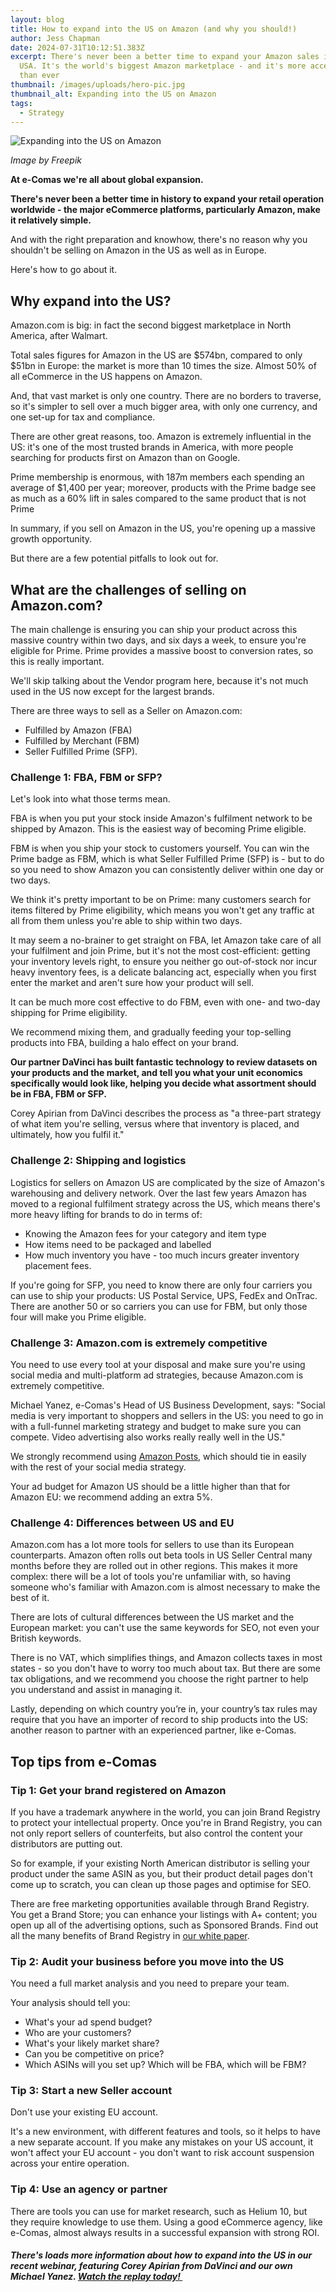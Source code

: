 ```yaml
---
layout: blog
title: How to expand into the US on Amazon (and why you should!)
author: Jess Chapman
date: 2024-07-31T10:12:51.383Z
excerpt: There's never been a better time to expand your Amazon sales into the
  USA. It's the world's biggest Amazon marketplace - and it's more accessible
  than ever
thumbnail: /images/uploads/hero-pic.jpg
thumbnail_alt: Expanding into the US on Amazon
tags:
  - Strategy
---
```

![Expanding into the US on Amazon](/images/uploads/hero-pic.jpg "Expanding into the US on Amazon")

*I﻿mage by Freepik*

**At e-Comas we're all about global expansion.** 

**There's never been a better time in history to expand your retail operation worldwide - the major eCommerce platforms, particularly Amazon, make it relatively simple.** 

And with the right preparation and knowhow, there's no reason why you shouldn't be selling on Amazon in the US as well as in Europe. 

Here's how to go about it. 

## Why expand into the US?

Amazon.com is big: in fact the second biggest marketplace in North America, after Walmart. 

Total sales figures for Amazon in the US are $574bn, compared to only $51bn in Europe: the market is more than 10 times the size. Almost 50% of all eCommerce in the US happens on Amazon. 

And, that vast market is only one country. There are no borders to traverse, so it's simpler to sell over a much bigger area, with only one currency, and one set-up for tax and compliance. 

There are other great reasons, too. Amazon is extremely influential in the US: it's one of the most trusted brands in America, with more people searching for products first on Amazon than on Google. 

Prime membership is enormous, with 187m members each spending an average of $1,400 per year; moreover, products with the Prime badge see as much as a 60% lift in sales compared to the same product that is not Prime

In summary, if you sell on Amazon in the US, you're opening up a massive growth opportunity.

But there are a few potential pitfalls to look out for. 

## What are the challenges of selling on Amazon.com? 

The main challenge is ensuring you can ship your product across this massive country within two days, and six days a week, to ensure you're eligible for Prime. Prime provides a massive boost to conversion rates, so this is really important.

We'll skip talking about the Vendor program here, because it's not much used in the US now except for the largest brands. 

There are three ways to sell as a Seller on Amazon.com: 

* Fulfilled by Amazon (FBA) 
* Fulfilled by Merchant (FBM)
* Seller Fulfilled Prime (SFP). 

### Challenge 1: FBA, FBM or SFP?

Let's look into what those terms mean.

FBA is when you put your stock inside Amazon's fulfilment network to be shipped by Amazon. This is the easiest way of becoming Prime eligible. 

FBM is when you ship your stock to customers yourself. You can win the Prime badge as FBM, which is what Seller Fulfilled Prime (SFP) is - but to do so you need to show Amazon you can consistently deliver within one day or two days. 

We think it's pretty important to be on Prime: many customers search for items filtered by Prime eligibility, which means you won't get any traffic at all from them unless you're able to ship within two days.

It may seem a no-brainer to get straight on FBA, let Amazon take care of all your fulfilment and join Prime, but it's not the most cost-efficient: getting your inventory levels right, to ensure you neither go out-of-stock nor incur heavy inventory fees, is a delicate balancing act, especially when you first enter the market and aren't sure how your product will sell. 

It can be much more cost effective to do FBM, even with one- and two-day shipping for Prime eligibility. 

We recommend mixing them, and gradually feeding your top-selling products into FBA, building a halo effect on your brand.

**Our partner DaVinci has built fantastic technology to review datasets on your products and the market, and tell you what your unit economics specifically would look like, helping you decide what assortment should be in FBA, FBM or SFP.** 

Corey Apirian from DaVinci describes the process as "a three-part strategy of what item you're selling, versus where that inventory is placed, and ultimately, how you fulfil it."

### Challenge 2: Shipping and logistics

Logistics for sellers on Amazon US are complicated by the size of Amazon's warehousing and delivery network. Over the last few years Amazon has moved to a regional fulfilment strategy across the US, which means there's more heavy lifting for brands to do in terms of:

* Knowing the Amazon fees for your category and item type
* How items need to be packaged and labelled
* How much inventory you have - too much incurs greater inventory placement fees.

If you're going for SFP, you need to know there are only four carriers you can use to ship your products: US Postal Service, UPS, FedEx and OnTrac. There are another 50 or so carriers you can use for FBM, but only those four will make you Prime eligible.

### Challenge 3: Amazon.com is extremely competitive

You need to use every tool at your disposal and make sure you're using social media and multi-platform ad strategies, because Amazon.com is extremely competitive. 

Michael Yanez, e-Comas's Head of US Business Development, says: "Social media is very important to shoppers and sellers in the US: you need to go in with a full-funnel marketing strategy and budget to make sure you can compete. Video advertising also works really really well in the US."

We strongly recommend using [Amazon Posts](https://e-comas.com/2024/07/16/boost-your-amazon-posts-and-build-your-brand-awareness-within-amazon.html), which should tie in easily with the rest of your social media strategy. 

Your ad budget for Amazon US should be a little higher than that for Amazon EU: we recommend adding an extra 5%. 

### Challenge 4: Differences between US and EU

Amazon.com has a lot more tools for sellers to use than its European counterparts. Amazon often rolls out beta tools in US Seller Central many months before they are rolled out in other regions. This makes it more complex: there will be a lot of tools you're unfamiliar with, so having someone who's familiar with Amazon.com is almost necessary to make the best of it.

There are lots of cultural differences between the US market and the European market: you can't use the same keywords for SEO, not even your British keywords. 

There is no VAT, which simplifies things, and Amazon collects taxes in most states - so you don't have to worry too much about tax. But there are some tax obligations, and we recommend you choose the right partner to help you understand and assist in managing it. 

Lastly, depending on which country you’re in, your country’s tax rules may require that you have an importer of record to ship products into the US: another reason to partner with an experienced partner, like e-Comas.  

## Top tips from e-Comas

### Tip 1: Get your brand registered on Amazon

If you have a trademark anywhere in the world, you can join Brand Registry to protect your intellectual property. Once you're in Brand Registry, you can not only report sellers of counterfeits, but also control the content your distributors are putting out. 

So for example, if your existing North American distributor is selling your product under the same ASIN as you, but their product detail pages don't come up to scratch, you can clean up those pages and optimise for SEO. 

There are free marketing opportunities available through Brand Registry. You get a Brand Store; you can enhance your listings with A+ content; you open up all of the advertising options, such as Sponsored Brands. Find out all the many benefits of Brand Registry in [our white paper](https://e-comas.com/white-paper-form.html). 

### Tip 2: Audit your business before you move into the US 

You need a full market analysis and you need to prepare your team.

Your analysis should tell you:

* What's your ad spend budget? 
* Who are your customers? 
* What's your likely market share? 
* Can you be competitive on price? 
* Which ASINs will you set up? Which will be FBA, which will be FBM? 

### Tip 3: Start a new Seller account

Don't use your existing EU account.

It's a new environment, with different features and tools, so it helps to have a new separate account. If you make any mistakes on your US account, it won't affect your EU account - you don't want to risk account suspension across your entire operation. 

### Tip 4: Use an agency or partner

There are tools you can use for market research, such as Helium 10, but they require knowledge to use them. Using a good eCommerce agency, like e-Comas, almost always results in a successful expansion with strong ROI.

##### There's loads more information about how to expand into the US in our recent webinar, featuring Corey Apirian from DaVinci and our own Michael Yanez. [Watch the replay today! ](https://www.youtube.com/watch?v=kvzMqbrwGUU)

<!--EndFragment-->